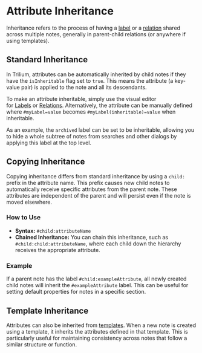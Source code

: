 # Attribute Inheritance
Inheritance refers to the process of having a [label](Labels.md) or a [relation](Relations.md) shared across multiple notes, generally in parent-child relations (or anywhere if using templates).

## Standard Inheritance

In Trilium, attributes can be automatically inherited by child notes if they have the `isInheritable` flag set to `true`. This means the attribute (a key-value pair) is applied to the note and all its descendants.

To make an attribute inheritable, simply use the visual editor for <a class="reference-link" href="Labels.md">Labels</a> or <a class="reference-link" href="Relations.md">Relations</a>. Alternatively, the attribute can be manually defined where `#myLabel=value` becomes `#myLabel(inheritable)=value` when inheritable.

As an example, the `archived` label can be set to be inheritable, allowing you to hide a whole subtree of notes from searches and other dialogs by applying this label at the top level.

## Copying Inheritance

Copying inheritance differs from standard inheritance by using a `child:` prefix in the attribute name. This prefix causes new child notes to automatically receive specific attributes from the parent note. These attributes are independent of the parent and will persist even if the note is moved elsewhere.

### How to Use

*   **Syntax:** `#child:attributeName`
*   **Chained Inheritance:** You can chain this inheritance, such as `#child:child:attributeName`, where each child down the hierarchy receives the appropriate attribute.

### Example

If a parent note has the label `#child:exampleAttribute`, all newly created child notes will inherit the `#exampleAttribute` label. This can be useful for setting default properties for notes in a specific section.

## Template Inheritance

Attributes can also be inherited from [templates](../Templates.md). When a new note is created using a template, it inherits the attributes defined in that template. This is particularly useful for maintaining consistency across notes that follow a similar structure or function.